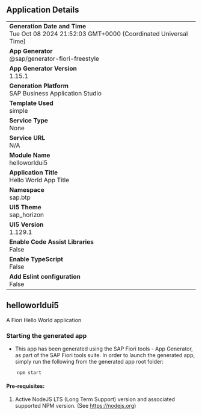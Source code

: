 ## Application Details
|               |
| ------------- |
|**Generation Date and Time**<br>Tue Oct 08 2024 21:52:03 GMT+0000 (Coordinated Universal Time)|
|**App Generator**<br>@sap/generator-fiori-freestyle|
|**App Generator Version**<br>1.15.1|
|**Generation Platform**<br>SAP Business Application Studio|
|**Template Used**<br>simple|
|**Service Type**<br>None|asdasdasd
|**Service URL**<br>N/A|
|**Module Name**<br>helloworldui5|
|**Application Title**<br>Hello World App Title|
|**Namespace**<br>sap.btp|
|**UI5 Theme**<br>sap_horizon|
|**UI5 Version**<br>1.129.1|
|**Enable Code Assist Libraries**<br>False|
|**Enable TypeScript**<br>False|
|**Add Eslint configuration**<br>False|

## helloworldui5

A Fiori Hello World application

### Starting the generated app

-   This app has been generated using the SAP Fiori tools - App Generator, as part of the SAP Fiori tools suite.  In order to launch the generated app, simply run the following from the generated app root folder:

```
    npm start
```

#### Pre-requisites:

1. Active NodeJS LTS (Long Term Support) version and associated supported NPM version.  (See https://nodejs.org)


